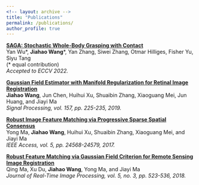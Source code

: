 ```yaml
---
<!-- layout: archive -->
title: "Publications"
permalink: /publications/
author_profile: true
---
```


<b>[SAGA: Stochastic Whole-Body Grasping with Contact](https://jiahaoplus.github.io/SAGA/saga.html)</b> <br>
Yan Wu\*, <b>Jiahao Wang</b>\*, Yan Zhang, Siwei Zhang, Otmar Hilliges, Fisher Yu, Siyu Tang<br>
(\* equal contribution)<br>
<i>Accepted to ECCV 2022.</i>

<b>[Gaussian Field Estimator with Manifold Regularization for Retinal Image Registration](https://www.sciencedirect.com/science/article/pii/S0165168418303955)</b> <br>
<b>Jiahao Wang</b>, Jun Chen, Huihui Xu, Shuaibin Zhang, Xiaoguang Mei, Jun Huang, and Jiayi Ma<br>
<i>Signal Processing, vol. 157, pp. 225-235, 2019.</i>

<b>[Robust Image Feature Matching via Progressive Sparse Spatial Consensus](https://ieeexplore.ieee.org/document/8089726)</b> <br>
Yong Ma, <b>Jiahao Wang</b>, Huihui Xu, Shuaibin Zhang, Xiaoguang Mei, and Jiayi Ma<br>
<i>IEEE Access, vol. 5, pp. 24568-24579, 2017.</i>

<b>[Robust Feature Matching via Gaussian Field Criterion for Remote Sensing Image Registration](https://link.springer.com/article/10.1007/s11554-018-0760-5)</b> <br>
Qing Ma, Xu Du, <b>Jiahao Wang</b>, Yong Ma, and Jiayi Ma<br>
<i>Journal of Real-Time Image Processing, vol. 5, no. 3, pp. 523-536, 2018.</i>


